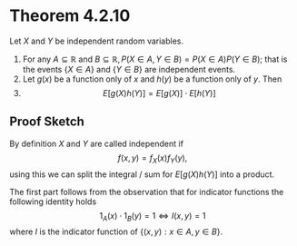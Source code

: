 # Theorem 4.2.10
Let $X$ and $Y$ be independent random variables.
1. For any $A \subseteq \mathbb{R}$ and $B \subseteq \mathbb{R}, P(X \in A, Y \in B) = P(X \in A)P(Y\in B)$; that is the events $\{X \in A\}$ and $\{Y \in B\}$ are independent events.
2. Let $g(x)$ be a function only of $x$ and $h(y)$ be a function only of $y$. Then
3. $$E[g(X)h(Y)] = E[g(X)] \cdot E[h(Y)]$$

## Proof Sketch
By definition $X$ and $Y$ are called independent if
$$
f(x, y) = f_X(x)f_Y(y),
$$
using this we can split the integral / sum for $E[g(X)h(Y)]$ into a product.

The first part follows from the observation that for indicator functions the following identity holds
$$
1_A(x) \cdot 1_B(y) = 1 \iff I(x, y)  = 1
$$
where $I$ is the indicator function of $\{(x, y) : x \in A, y \in B\}$.